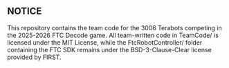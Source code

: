 ## NOTICE

This repository contains the team code for the 3006 Terabots competing in the 2025-2026 FTC Decode game. All team-written code in TeamCode/ is licensed under the MIT License, while the FtcRobotController/ folder containing the FTC SDK remains under the BSD-3-Clause-Clear license provided by FIRST.